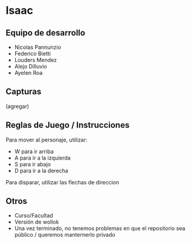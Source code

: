 # Isaac

## Equipo de desarrollo

- Nicolas Pannunzio
- Federico Bietti
- Louders Mendez
- Alejo Dilluvio
- Ayelen Roa

## Capturas

(agregar)

## Reglas de Juego / Instrucciones

Para mover al personaje, utilizar:
- W para ir arriba
- A para ir a la izquierda
- S para ir abajo
- D para ir a la derecha

Para disparar, utilizar las flechas de direccion

## Otros

- Curso/Facultad
- Versión de wollok
- Una vez terminado, no tenemos problemas en que el repositorio sea público / queremos manternerlo privado

